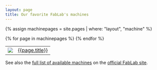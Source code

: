 ```yaml
---
layout: page
title: Our favorite FabLab's machines
---
```


{% assign machinepages = site.pages | where: "layout", "machine" %}

<table>
  {% for page in machinepages %}
    <tr>
      <td><a href="{{site.baseurl}}{{page.dir}}"><img class="largeicon" src="{{site.baseurl}}{{page.dir}}/{{page.images[0]}}"></a></td>
      <td><a href="{{site.baseurl}}{{page.dir}}">{{page.title}}</a></td>
    </tr>
  {% endfor %}
</table>

See also the [full list of available machines](https://fablabdigiscope.wordpress.com/machines/) on the [official FabLab site]({{site.official_fablab_url}}).
